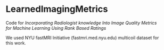 # LearnedImagingMetrics

Code for *Incorporating Radiologist knowledge Into Image Quality Metrics for Machine Learning Using Rank Based Ratings*

We used NYU fastMRI Initiative (fastmri.med.nyu.edu) multicoil dataset for this work.